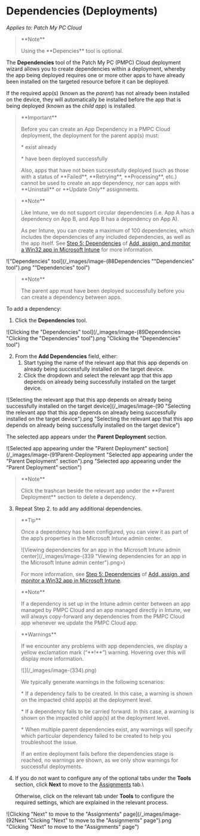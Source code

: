 # Dependencies (Deployments)

_Applies to: Patch My PC Cloud_

<blockquote class="wp-block-quote">
<p>**Note**</p>
<p>Using the **Depencies** tool is optional.</p>
</blockquote>

The **Dependencies** tool of the Patch My PC (PMPC) Cloud deployment wizard allows you to create dependencies within a deployment, whereby the app being deployed requires one or more other apps to have already been installed on the targeted resource before it can be deployed.

If the required app(s) (known as the _parent_) has not already been installed on the device, they will automatically be installed before the app that is being deployed (known as the _child app_) is installed.

<blockquote class="wp-block-quote">
<p>**Important**</p>
<p>Before you can create an App Dependency in a PMPC Cloud deployment, the deployment for the parent app(s) must:</p>
<p>* exist already</p>
<p>* have been deployed successfully</p>
<p>Also, apps that have not been successfully deployed (such as those with a status of **Failed**, **Retrying**, **Processing**, etc.) cannot be used to create an app dependency, nor can apps with **Uninstall** or **Update Only** assignments.</p>
</blockquote>

<blockquote class="wp-block-quote">
<p>**Note**</p>
<p>Like Intune, we do not support circular dependencies (i.e. App A has a dependency on App B, and App B has a dependency on App A).</p>
<p>As per Intune, you can create a maximum of 100 dependencies, which includes the dependencies of any included dependencies, as well as the app itself. See <a href="https://learn.microsoft.com/en-us/mem/intune/apps/apps-win32-add#step-5-dependencies">Step 5: Dependencies</a> of <a href="https://learn.microsoft.com/en-us/mem/intune/apps/apps-win32-add">Add, assign, and monitor a Win32 app in Microsoft Intune</a> for more information.</p>
</blockquote>

!["Dependencies" tool](/_images/image-(88Dependencies "\"Dependencies\" tool").png "“Dependencies” tool")

<blockquote class="wp-block-quote">
<p>**Note**</p>
<p>The parent app must have been deployed successfully before you can create a dependency between apps.</p>
</blockquote>

To add a dependency:

1. Click the **Dependencies** tool.

![Clicking the "Dependencies" tool](/_images/image-(89Dependencies "Clicking the \"Dependencies\" tool").png "Clicking the &#x22;Dependencies&#x22; tool")

2. From the **Add Dependencies** field, either:
   1. Start typing the name of the relevant app that this app depends on already being successfully installed on the target device.
   2. Click the dropdown and select the relevant app that this app depends on already being successfully installed on the target device.

![Selecting the relevant app that this app depends on already being successfully installed on the target device](/_images/image-(90 "Selecting the relevant app that this app depends on already being successfully installed on the target device").png "Selecting the relevant app that this app depends on already being successfully installed on the target device")

The selected app appears under the **Parent Deployment** section.

![Selected app appearing under the "Parent Deployment" section](/_images/image-(91Parent-Deployment "Selected app appearing under the \"Parent Deployment\" section").png "Selected app appearing under the “Parent Deployment” section")

<blockquote class="wp-block-quote">
<p>**Note**</p>
<p>Click the trashcan beside the relevant app under the **Parent Deployment** section to delete a dependency.</p>
</blockquote>

3. Repeat Step 2. to add any additional dependencies.

<blockquote class="wp-block-quote">
<p>**Tip**</p>
<p>Once a dependency has been configured, you can view it as part of the app’s properties in the Microsoft Intune admin center.</p>
<p>![Viewing dependencies for an app in the Microsoft Intune admin center](/_images/image-(339 "Viewing dependencies for an app in the Microsoft Intune admin center").png>)</p>
<p>For more information, see <a href="https://learn.microsoft.com/en-us/mem/intune/apps/apps-win32-add#step-5-dependencies">Step 5: Dependencies</a> of <a href="https://learn.microsoft.com/en-us/mem/intune/apps/apps-win32-add">Add, assign, and monitor a Win32 app in Microsoft Intune</a>.</p>
</blockquote>

<blockquote class="wp-block-quote">
<p>**Note**</p>
<p>If a dependency is set up in the Intune admin center between an app managed by PMPC Cloud and an app managed directly in Intune, we will always copy-forward any dependencies from the PMPC Cloud app whenever we update the PMPC Cloud app.</p>
</blockquote>

<blockquote class="wp-block-quote">
<p>**Warnings**</p>
<p>If we encounter any problems with app dependencies, we display a yellow exclamation mark (“**!**”) warning. Hovering over this will display more information.</p>
<p>![](/_images/image-(334).png)</p>
<p>We typically generate warnings in the following scenarios:</p>
<p>* If a dependency fails to be created. In this case, a warning is shown on the impacted child app(s) at the deployment level.</p>
<p>* If a dependency fails to be carried forward. In this case, a warning is shown on the impacted child app(s) at the deployment level.</p>
<p>* When multiple parent dependencies exist, any warnings will specify which particular dependency failed to be created to help you troubleshoot the issue.</p>
<p>If an entire deployment fails before the dependencies stage is reached, no warnings are shown, as we only show warnings for successful deployments.</p>
</blockquote>

4.  If you do not want to configure any of the optional tabs under the **Tools** section, click **Next** to move to the [Assignments](../cloud-assignments-deployment-tab.md) tab.\


    Otherwise, click on the relevant tab under **Tools** to configure the required settings, which are explained in the relevant process.

![Clicking "Next" to move to the "Assignments" page](/_images/image-(92Next "Clicking \"Next\" to move to the \"Assignments\" page").png "Clicking &#x22;Next&#x22; to move to the &#x22;Assignments&#x22; page")